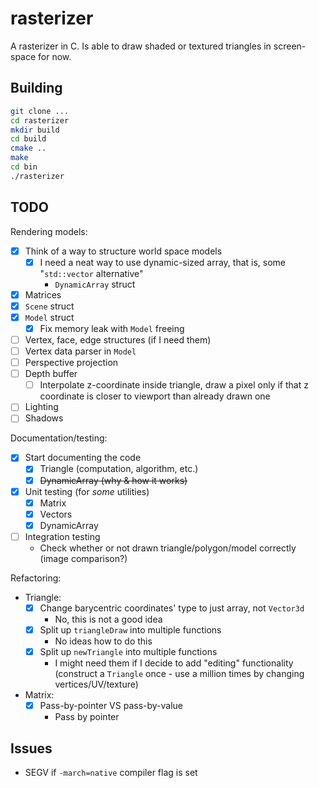# rasterizer

A rasterizer in C. Is able to draw shaded or textured triangles in screen-space for now.

## Building

```bash
git clone ...
cd rasterizer
mkdir build
cd build
cmake ..
make
cd bin
./rasterizer
```

## TODO
Rendering models:
- [x] Think of a way to structure world space models
    - [x] I need a neat way to use dynamic-sized array, that is, some "`std::vector` alternative"
        - `DynamicArray` struct
- [x] Matrices
- [x] `Scene` struct
- [x] `Model` struct
    - [x] Fix memory leak with `Model` freeing
- [ ] Vertex, face, edge structures (if I need them)
- [ ] Vertex data parser in `Model`
- [ ] Perspective projection
- [ ] Depth buffer
    - [ ] Interpolate z-coordinate inside triangle, draw a pixel only if that z coordinate is closer to viewport than already drawn one
- [ ] Lighting
- [ ] Shadows

Documentation/testing:
- [x] Start documenting the code
    - [x] Triangle (computation, algorithm, etc.)
    - [x] ~~DynamicArray (why & how it works)~~
- [x] Unit testing (for *some* utilities)
    - [x] Matrix
    - [x] Vectors
    - [x] DynamicArray
- [ ] Integration testing
    - Check whether or not drawn triangle/polygon/model correctly (image comparison?)

Refactoring:
- Triangle:
    - [x] Change barycentric coordinates' type to just array, not `Vector3d`
        - No, this is not a good idea
    - [x] Split up `triangleDraw` into multiple functions
        - No ideas how to do this
    - [x] Split up `newTriangle` into multiple functions
        - I might need them if I decide to add "editing" functionality (construct a `Triangle` once - use a million times by changing vertices/UV/texture)
- Matrix:
    - [x] Pass-by-pointer VS pass-by-value
        - Pass by pointer

## Issues
- SEGV if `-march=native` compiler flag is set
